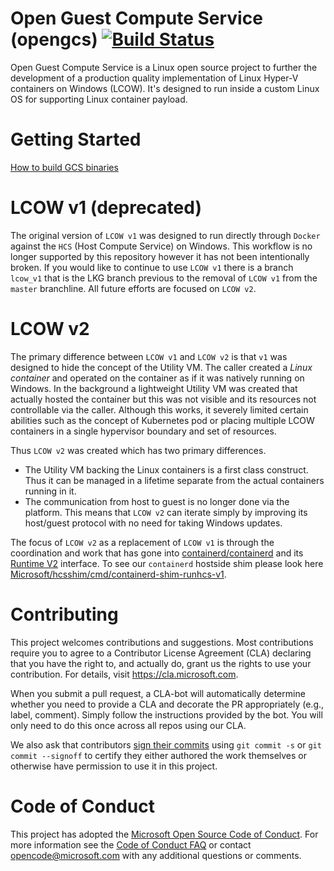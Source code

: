 
# Open Guest Compute Service (opengcs) [![Build Status](https://travis-ci.org/microsoft/opengcs.svg?branch=master)](https://travis-ci.org/Microsoft/opengcs)

Open Guest Compute Service is a Linux open source project to further the development of a production quality implementation of Linux Hyper-V containers on Windows (LCOW).  It's designed to run inside a custom Linux OS for supporting Linux container payload.

# Getting Started

[How to build GCS binaries](./docs/gcsbuildinstructions.md/)

# LCOW v1 (deprecated)

The original version of `LCOW v1` was designed to run directly through `Docker` against the `HCS` (Host Compute Service) on Windows. This workflow is no longer supported by this repository however it has not been intentionally broken. If you would like to continue to use `LCOW v1` there is a branch `lcow_v1` that is the LKG branch previous to the removal of `LCOW v1` from the `master` branchline. All future efforts are focused on `LCOW v2`.

# LCOW v2

The primary difference between `LCOW v1` and `LCOW v2` is that `v1` was designed to hide the concept of the Utility VM. The caller created a _Linux container_ and operated on the container as if it was natively running on Windows. In the background a lightweight Utility VM was created that actually hosted the container but this was not visible and its resources not controllable via the caller. Although this works, it severely limited certain abilities such as the concept of Kubernetes pod or placing multiple LCOW containers in a single hypervisor boundary and set of resources.

Thus `LCOW v2` was created which has two primary differences.
- The Utility VM backing the Linux containers is a first class construct. Thus it can be managed in a lifetime separate from the actual containers running in it.
- The communication from host to guest is no longer done via the platform. This means that `LCOW v2` can iterate simply by improving its host/guest protocol with no need for taking Windows updates.

The focus of `LCOW v2` as a replacement of `LCOW v1` is through the coordination and work that has gone into [containerd/containerd](https://github.com/containerd/containerd) and its [Runtime V2](https://github.com/containerd/containerd/tree/master/runtime/v2) interface. To see our `containerd` hostside shim please look here [Microsoft/hcsshim/cmd/containerd-shim-runhcs-v1](https://github.com/microsoft/hcsshim/tree/master/cmd/containerd-shim-runhcs-v1).

# Contributing

This project welcomes contributions and suggestions.  Most contributions require you to agree to a
Contributor License Agreement (CLA) declaring that you have the right to, and actually do, grant us
the rights to use your contribution. For details, visit https://cla.microsoft.com.

When you submit a pull request, a CLA-bot will automatically determine whether you need to provide
a CLA and decorate the PR appropriately (e.g., label, comment). Simply follow the instructions
provided by the bot. You will only need to do this once across all repos using our CLA.

We also ask that contributors [sign their commits](https://git-scm.com/docs/git-commit) using `git commit -s` or `git commit --signoff` to certify they either authored the work themselves or otherwise have permission to use it in this project. 

# Code of Conduct

This project has adopted the [Microsoft Open Source Code of Conduct](https://opensource.microsoft.com/codeofconduct/). For more information see the [Code of Conduct FAQ](https://opensource.microsoft.com/codeofconduct/faq/) or contact [opencode@microsoft.com](mailto:opencode@microsoft.com) with any additional questions or comments.
